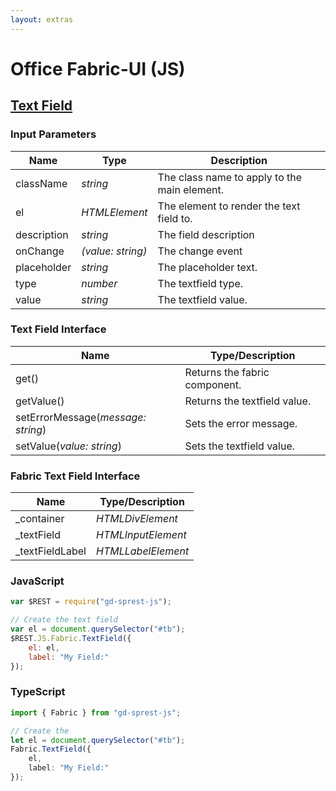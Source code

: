```yaml
---
layout: extras
---
```

# Office Fabric-UI (JS)

## [Text Field](https://dev.office.com/fabric-js/Components/TextField/TextField.html)

### Input Parameters

| Name | Type | Description |
| --- | --- | --- |
| className | _string_ | The class name to apply to the main element. |
| el | _HTMLElement_ | The element to render the text field to. |
| description | _string_ | The field description |
| onChange | _(value: string)_ | The change event |
| placeholder | _string_ | The placeholder text. |
| type | _number_ | The textfield type. |
| value | _string_ | The textfield value. |

### Text Field Interface

| Name | Type/Description |
| --- | --- |
| get() | Returns the fabric component. |
| getValue() | Returns the textfield value. |
| setErrorMessage(_message: string_) | Sets the error message. |
| setValue(_value: string_) | Sets the textfield value. |

### Fabric Text Field Interface

| Name | Type/Description |
| --- | --- |
| \_container | _HTMLDivElement_ |
| \_textField | _HTMLInputElement_ |
| \_textFieldLabel | _HTMLLabelElement_ |

### JavaScript

```js
var $REST = require("gd-sprest-js");

// Create the text field
var el = document.querySelector("#tb");
$REST.JS.Fabric.TextField({
    el: el,
    label: "My Field:"
});
```

### TypeScript

```ts
import { Fabric } from "gd-sprest-js";

// Create the 
let el = document.querySelector("#tb");
Fabric.TextField({
    el,
    label: "My Field:"
});
```